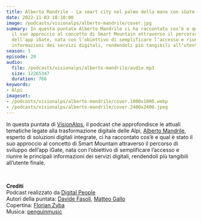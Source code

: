 ```yaml
---
title: Alberto Mandrile - La smart city nel palmo della mano con iGate @Bolzano
date: 2022-11-03 18:10:00
image: /podcasts/visionalps/alberto-mandrile/cover.jpg
summary: In questa puntata Alberto Mandrile ci ha raccontato cos’è e qual è stato
  il suo approccio al concetto di Smart Mountain attraverso il percorso di sviluppo
  dell’app iGate, nata con l’obiettivo di semplificare l’accesso e riunire le principali
  informazioni dei servizi digitali, rendendoli più tangibili all’utente finale.
season: 1
episode: 20
audio:
  file: /podcasts/visionalps/alberto-mandrile/audio.mp3
  size: 12265347
  duration: 766
keywords:
- Alpi
imageset:
- /podcasts/visionalps/alberto-mandrile/cover.1000x1000.webp
- /podcasts/visionalps/alberto-mandrile/cover.2400x2400.jpeg
---
```


In questa puntata di [VisionAlps](https://www.visionalps.com/), il podcast che approfondisce le attuali tematiche legate alla trasformazione digitale delle Alpi, [Alberto Mandrile](https://www.linkedin.com/in/mandrile-alberto/), esperto di soluzioni digitali integrate, ci ha raccontato cos’è e qual è stato il suo approccio al concetto di Smart Mountain attraverso il percorso di sviluppo dell’app iGate, nata con l’obiettivo di semplificare l’accesso e riunire le principali informazioni dei servizi digitali, rendendoli più tangibili all’utente finale.

<br>

**Crediti**<br>
Podcast realizzato da [Digital People](https://w3id.org/digitalpeople)<br>
Autori della puntata: [Davide Fasoli](https://www.linkedin.com/in/davide-fasoli-2b3246179/), [Matteo Gallo](https://www.linkedin.com/in/matteo-gallo-4a5ab31a8/)<br>
Copertina: [Florian Zyba](https://www.linkedin.com/in/florian-zyba/)<br>
Musica: [penguinmusic](https://pixabay.com/users/penguinmusic-24940186/)